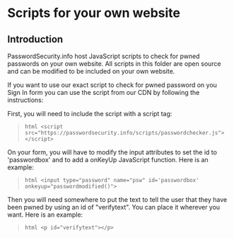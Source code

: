 # Scripts for your own website

## Introduction

PasswordSecurity.info host JavaScript scripts to check for pwned passwords on your own website. All scripts in this folder are open source and can be modified to be included on your own website. 

If you want to use our exact script to check for pwned password on you Sign In form you can use the script from our CDN by following the instructions:

First, you will need to include the script with a script tag:
> ```html <script src="https://passwordsecurity.info/scripts/passwordchecker.js"></script> ```

On your form, you will have to modify the input attributes to set the id to 'passwordbox' and to add a onKeyUp JavaScript function. Here is an example:

> ```html <input type="password" name="psw" id='passwordbox' onkeyup="passwordmodified()"> ```

Then you will need somewhere to put the text to tell the user that they have been pwned by using an id of "verifytext". You can place it wherever you want. Here is an example:

> ```html <p id="verifytext"></p> ```
